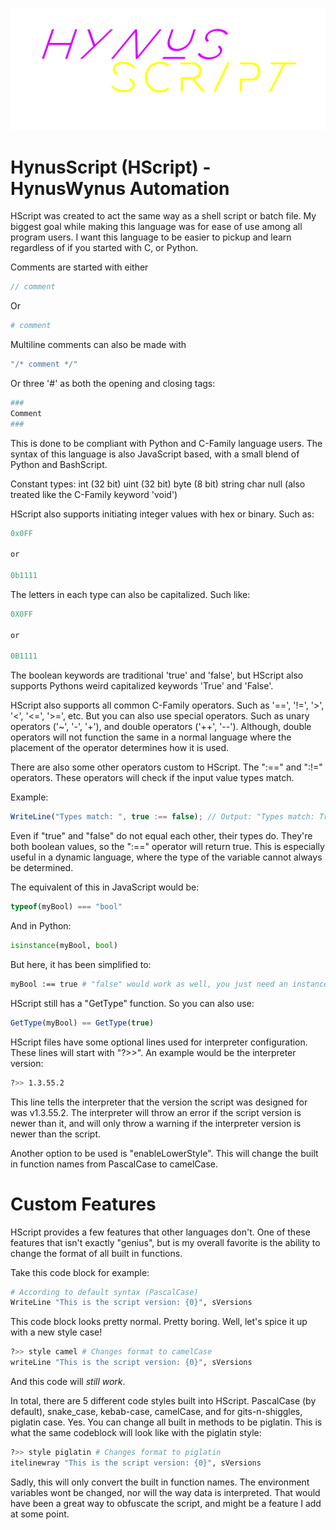 ![](./GitAssets/HynusScript.png)

# HynusScript (HScript) - HynusWynus Automation
HScript was created to act the same way as a shell script or batch file. 
My biggest goal while making this language was for ease of use among all program users. I want this language to be easier to pickup and learn
regardless of if you started with C, or Python.

Comments are started with either 

```c
// comment
```
Or
```py
# comment
```

Multiline comments can also be made with 
```c
"/* comment */"
```

Or three '#' as both the opening and closing tags:
```py
###
Comment
###
```

This is done to be compliant with Python and C-Family language users.
The syntax of this language is also JavaScript based, with a small blend of Python and BashScript.

Constant types:
    int (32 bit)
    uint (32 bit)
    byte (8 bit)
    string
    char
    null (also treated like the C-Family keyword 'void')

HScript also supports initiating integer values with hex or binary. 
Such as: 
```js
0x0FF

or

0b1111
```

The letters in each type can also be capitalized. Such like: 
```js
0X0FF

or

0B1111
``` 

The boolean keywords are traditional 'true' and 'false', but HScript also supports Pythons weird capitalized keywords 'True' and 'False'.

HScript also supports all common C-Family operators. Such as '==', '!=', '>', '<', '<=', '>=', etc. But you can also use special operators.
Such as unary operators ('~', '-', '+'), and double operators ('++', '--'). Although, double operators will not function the same in a normal language where
the placement of the operator determines how it is used.

There are also some other operators custom to HScript.
The ":==" and ":!=" operators. These operators will check if the input value types match.

Example:
```js
WriteLine("Types match: ", true :== false); // Output: "Types match: True"
```

Even if "true" and "false" do not equal each other, their types do. They're both boolean values, so the ":==" operator will return true. This is especially useful in a
dynamic language, where the type of the variable cannot always be determined.

The equivalent of this in JavaScript would be:
```javascript
typeof(myBool) === "bool"
```
And in Python:
```python
isinstance(myBool, bool)
```

But here, it has been simplified to:
```bash
myBool :== true # "false" would work as well, you just need an instance of the type
```

HScript still has a "GetType" function. So you can also use:
```js
GetType(myBool) == GetType(true)
```

HScript files have some optional lines used for interpreter configuration. These lines will start with "?>>".
An example would be the interpreter version:
```bash
?>> 1.3.55.2
```

This line tells the interpreter that the version the script was designed for was v1.3.55.2. The interpreter will throw an error if the script version is newer than
it, and will only throw a warning if the interpreter version is newer than the script.

Another option to be used is "enableLowerStyle". This will change the built in function names from PascalCase to camelCase.


# Custom Features
HScript provides a few features that other languages don't. One of these features that isn't exactly "genius", but is my overall favorite is the ability to change the format of all built in functions.

Take this code block for example:

```bash
# According to default syntax (PascalCase)
WriteLine "This is the script version: {0}", sVersions
```

This code block looks pretty normal. Pretty boring.
Well, let's spice it up with a new style case!

```bash
?>> style camel # Changes format to camelCase
writeLine "This is the script version: {0}", sVersions
```

And this code will *still work*.

In total, there are 5 different code styles built into HScript. PascalCase (by default), snake_case, kebab-case, camelCase, and for gits-n-shiggles, piglatin case. Yes. You can change all built in methods to be piglatin. This is what the same codeblock will look like with the piglatin style:

```bash
?>> style piglatin # Changes format to piglatin
itelinewray "This is the script version: {0}", sVersions
```

Sadly, this will only convert the built in function names. The environment variables wont be changed, nor will the way data is interpreted. That would have been a great way to obfuscate the script, and might be a feature I add at some point.
